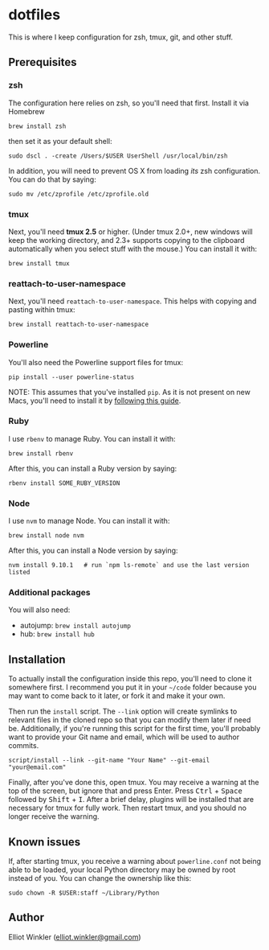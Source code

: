 # dotfiles

This is where I keep configuration for zsh, tmux, git, and other stuff.

## Prerequisites

### zsh

The configuration here relies on zsh, so you'll need that first. Install it via
Homebrew

    brew install zsh

then set it as your default shell:

    sudo dscl . -create /Users/$USER UserShell /usr/local/bin/zsh

In addition, you will need to prevent OS X from loading *its* zsh configuration.
You can do that by saying:

    sudo mv /etc/zprofile /etc/zprofile.old

### tmux

Next, you'll need **tmux 2.5** or higher. (Under tmux 2.0+, new windows will
keep the working directory, and 2.3+ supports copying to the clipboard
automatically when you select stuff with the mouse.) You can install it with:

    brew install tmux

### reattach-to-user-namespace

Next, you'll need `reattach-to-user-namespace`. This helps with copying and
pasting within tmux:

    brew install reattach-to-user-namespace

### Powerline

You'll also need the Powerline support files for tmux:

    pip install --user powerline-status

NOTE: This assumes that you've installed `pip`. As it is not present on new
Macs, you'll need to install it by [following this guide][installing-pip].

[installing-pip]: https://pip.pypa.io/en/stable/installing/#installing-with-get-pip-py

### Ruby

I use `rbenv` to manage Ruby. You can install it with:

    brew install rbenv

After this, you can install a Ruby version by saying:

    rbenv install SOME_RUBY_VERSION

### Node

I use `nvm` to manage Node. You can install it with:

    brew install node nvm

After this, you can install a Node version by saying:

    nvm install 9.10.1   # run `npm ls-remote` and use the last version listed

### Additional packages

You will also need:

* autojump: `brew install autojump`
* hub: `brew install hub`

## Installation

To actually install the configuration inside this repo, you'll need to clone it
somewhere first. I recommend you put it in your `~/code` folder because you may
want to come back to it later, or fork it and make it your own.

Then run the `install` script. The `--link` option will create symlinks to
relevant files in the cloned repo so that you can modify them later if need be.
Additionally, if you're running this script for the first time, you'll probably
want to provide your Git name and email, which will be used to author commits.

    script/install --link --git-name "Your Name" --git-email "your@email.com"

Finally, after you've done this, open tmux. You may receive a warning at the top
of the screen, but ignore that and press Enter. Press <kbd>Ctrl</kbd> +
<kbd>Space</kbd> followed by <kbd>Shift</kbd> + <kbd>I</kbd>. After a brief
delay, plugins will be installed that are necessary for tmux for fully work.
Then restart tmux, and you should no longer receive the warning.

## Known issues

If, after starting tmux, you receive a warning about `powerline.conf` not being
able to be loaded, your local Python directory may be owned by root instead of
you. You can change the ownership like this:

    sudo chown -R $USER:staff ~/Library/Python

## Author

Elliot Winkler (<elliot.winkler@gmail.com>)
